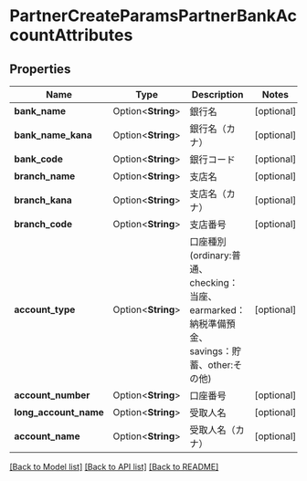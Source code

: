 # PartnerCreateParamsPartnerBankAccountAttributes

## Properties

Name | Type | Description | Notes
------------ | ------------- | ------------- | -------------
**bank_name** | Option<**String**> | 銀行名 | [optional]
**bank_name_kana** | Option<**String**> | 銀行名（カナ） | [optional]
**bank_code** | Option<**String**> | 銀行コード | [optional]
**branch_name** | Option<**String**> | 支店名 | [optional]
**branch_kana** | Option<**String**> | 支店名（カナ） | [optional]
**branch_code** | Option<**String**> | 支店番号 | [optional]
**account_type** | Option<**String**> | 口座種別(ordinary:普通、checking：当座、earmarked：納税準備預金、savings：貯蓄、other:その他) | [optional]
**account_number** | Option<**String**> | 口座番号 | [optional]
**long_account_name** | Option<**String**> | 受取人名 | [optional]
**account_name** | Option<**String**> | 受取人名（カナ） | [optional]

[[Back to Model list]](../README.md#documentation-for-models) [[Back to API list]](../README.md#documentation-for-api-endpoints) [[Back to README]](../README.md)


